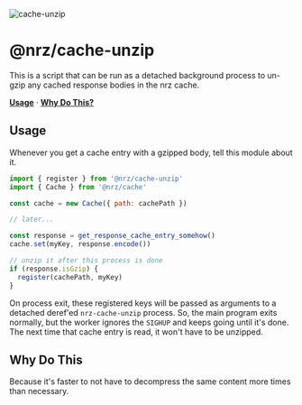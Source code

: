 ![cache-unzip](https://github.com/user-attachments/assets/edbe377f-d0ae-4d48-9658-3eb91d1bd482)

# @nrz/cache-unzip

This is a script that can be run as a detached background process to
un-gzip any cached response bodies in the nrz cache.

**[Usage](#usage)** · **[Why Do This?](#why-do-this)**

## Usage

Whenever you get a cache entry with a gzipped body, tell this module
about it.

```js
import { register } from '@nrz/cache-unzip'
import { Cache } from '@nrz/cache'

const cache = new Cache({ path: cachePath })

// later...

const response = get_response_cache_entry_somehow()
cache.set(myKey, response.encode())

// unzip it after this process is done
if (response.isGzip) {
  register(cachePath, myKey)
}
```

On process exit, these registered keys will be passed as arguments to
a detached deref'ed `nrz-cache-unzip` process. So, the main program
exits normally, but the worker ignores the `SIGHUP` and keeps going
until it's done. The next time that cache entry is read, it won't have
to be unzipped.

## Why Do This

Because it's faster to not have to decompress the same content more
times than necessary.
